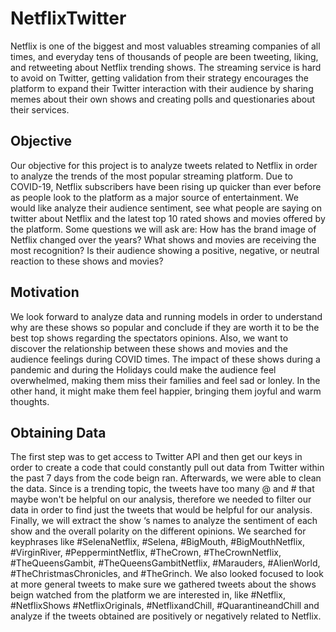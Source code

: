 # NetflixTwitter
Netflix is one of the biggest and most valuables streaming companies of all times, and everyday tens of thousands of people are been tweeting, liking, and retweeting about Netflix trending shows. The streaming service is hard to avoid on Twitter, getting validation from their strategy encourages the platform to expand their Twitter interaction with their audience by sharing memes about their own shows and creating polls and questionaries about their services. 

## Objective
Our objective for this project is to analyze tweets related to Netflix in order to analyze the trends of the most popular streaming platform. Due to COVID-19, Netflix subscribers have been rising up quicker than ever before as people look to the platform as a major source of entertainment. We would like analyze their audience sentiment, see what people are saying on twitter about Netflix and the latest top 10 rated shows and movies offered by the platform. Some questions we will ask are: How has the brand image of Netflix changed over the years?  What shows and movies are receiving the most recognition? Is their audience showing a positive, negative, or neutral reaction to these shows and movies?

##  Motivation
We look forward to analyze data and running models in order to understand why are these shows so popular and conclude if they are worth it to be the best top shows regarding the spectators opinions. Also, we want to discover the relationship between these shows and movies and the audience feelings during COVID times. The impact of these shows during a pandemic and during the Holidays could make the audience feel overwhelmed, making them miss their families and feel sad or lonley. In the other hand, it might make them feel happier, bringing them joyful and warm thoughts.

## Obtaining Data
The first step was to get access to Twitter API and then get our keys in order to create a code that could constantly pull out data from Twitter within the past 7 days from the code beign ran. Afterwards, we were able to clean the data. Since is a trending topic, the tweets have too many @ and # that maybe won't be helpful on our analysis, therefore we needed to filter our data in order to find just the tweets that would be helpful for our analysis. Finally, we will extract the show ‘s names to analyze the sentiment of each show and the overall polarity on the different opinions. We searched for keyphrases like #SelenaNetflix, #Selena, #BigMouth, #BigMouthNetflix, #VirginRiver, #PeppermintNetflix, #TheCrown, #TheCrownNetflix, #TheQueensGambit, #TheQueensGambitNetflix, #Marauders, #AlienWorld, #TheChristmasChronicles, and #TheGrinch. We also looked focused to look at more general tweets to make sure we gathered tweets about the shows beign watched from the platform we are interested in, like #Netflix, #NetflixShows #NetflixOriginals, #NetflixandChill, #QuarantineandChill and analyze if the tweets obtained are positively or negatively related to Netflix.
